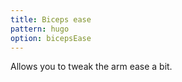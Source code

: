 ```yaml
---
title: Biceps ease
pattern: hugo
option: bicepsEase
---
```


Allows you to tweak the arm ease a bit.
